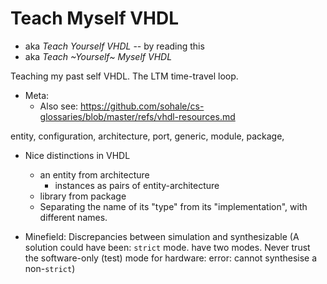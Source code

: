 # Teach Myself VHDL
* aka *Teach Yourself VHDL* -- by reading this
* aka *Teach ~Yourself~ Myself VHDL*

Teaching my past self VHDL. The LTM time-travel loop.

* Meta:
   * Also see: https://github.com/sohale/cs-glossaries/blob/master/refs/vhdl-resources.md

entity, configuration, architecture, port, generic, module, package, 

* Nice distinctions in VHDL
   * an entity from architecture
      * instances as pairs of entity-architecture
   * library from package
   * Separating the name of its "type" from its "implementation", with different names.

* Minefield: Discrepancies between simulation and synthesizable
(A solution could have been: `strict` mode. have two modes. Never trust the software-only (test) mode for hardware: error: cannot synthesise a non-`strict`)
